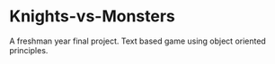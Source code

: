 # Knights-vs-Monsters
A freshman year final project. Text based game using object oriented principles.
